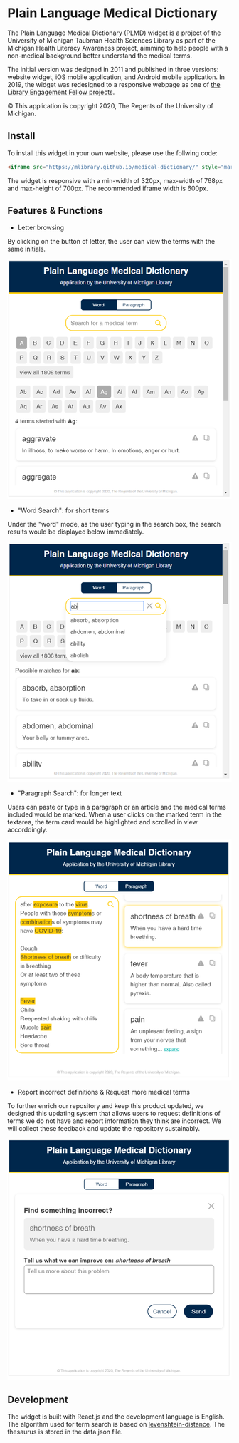 # Plain Language Medical Dictionary

The Plain Language Medical Dictionary (PLMD) widget is a project of the University of Michigan Taubman Health Sciences Library as part of the Michigan Health Literacy Awareness project, aimming to help people with a non-medical background better understand the medical terms. 

The initial version was designed in 2011 and published in three versions: website widget, iOS mobile application, and Android mobile application. In 2019, the widget was redesigned to a responsive webpage as one of [the Library Engagement Fellow projects](https://engage.lib.umich.edu/engagement-fellows/).

© This application is copyright 2020, The Regents of the University of Michigan.

## Install

To install this widget in your own website, please use the follwing code:

```html
<iframe src="https://mlibrary.github.io/medical-dictionary/" style="margin: 0 auto; height: 640px; width: 600px; border: 2px solid #eee;"></iframe>
```

The widget is responsive with a min-width of 320px, max-width of 768px and max-height of 700px. The recommended iframe width is 600px.


## Features & Functions

- Letter browsing

By clicking on the button of letter, the user can view the terms with the same initials.

<img src="images/rdm_f1.PNG" alt="function1" width="600"/>

- "Word Search": for short terms

Under the "word" mode, as the user typing in the search box, the search results would be displayed below immediately.

<img src="images/rdm_f2.PNG" alt="function2" width="600"/>

- "Paragraph Search": for longer text

Users can paste or type in a paragraph or an article and the medical terms included would be marked. When a user clicks on the marked term in the textarea, the term card would be highlighted and scrolled in view accorddingly.

<img src="images/rdm_f3.PNG" alt="function3" width="600"/>

- Report incorrect definitions & Request more medical terms

To further enrich our repository and keep this product updated, we designed this updating system that allows users to request definitions of terms we do not have and report information they think are incorrect. We will collect these feedback and update the repository sustainably. 

<img src="images/rdm_f4.PNG" alt="function4" width="600"/>

## Development

The widget is built with React.js and the development language is English. The algorithm used for term search is based on [levenshtein-distance](https://github.com/trekhleb/javascript-algorithms/tree/master/src/algorithms/string/levenshtein-distance). The thesaurus is stored in the data.json file.
